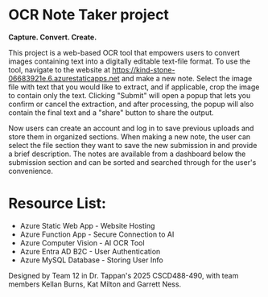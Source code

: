 # OCR Note Taker project
**Capture. Convert. Create.**

This project is a web-based OCR tool that empowers users to convert images containing text into a digitally editable text-file format. To use the tool, navigate to the website at https://kind-stone-06683921e.6.azurestaticapps.net and make a new note. Select the image file with text that you would like to extract, and if applicable, crop the image to contain only the text. Clicking "Submit" will open a popup that lets you confirm or cancel the extraction, and after processing, the popup will also contain the final text and a "share" button to share the output. 

Now users can create an account and log in to save previous uploads and store them in organized sections. When making a new note, the user can select the file section they want to save the new submission in and provide a brief description. The notes are available from a dashboard below the submission section and can be sorted and searched through for the user's convenience. 

# Resource List:
- Azure Static Web App - Website Hosting
- Azure Function App - Secure Connection to AI
- Azure Computer Vision - AI OCR Tool
- Azure Entra AD B2C - User Authentication
- Azure MySQL Database - Storing User Info

Designed by Team 12 in Dr. Tappan's 2025 CSCD488-490, with team members Kellan Burns, Kat Milton and Garrett Ness. 
